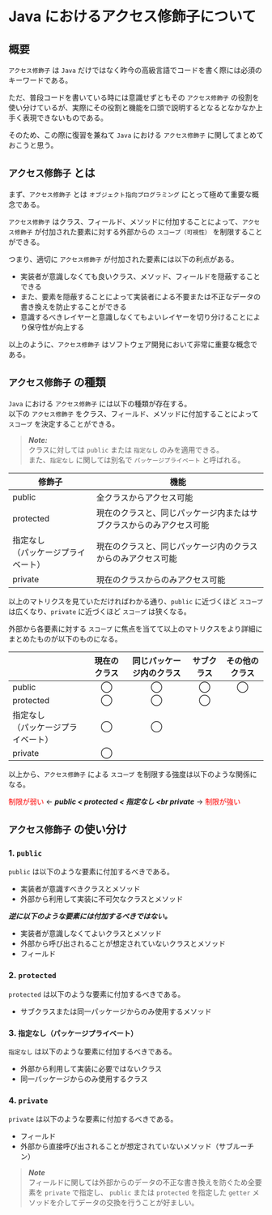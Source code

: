 # Java におけるアクセス修飾子について

## 概要

`アクセス修飾子` は `Java` だけではなく昨今の高級言語でコードを書く際には必須のキーワードである。

ただ、普段コードを書いている時には意識せずともその `アクセス修飾子` の役割を使い分けているが、実際にその役割と機能を口頭で説明するとなるとなかなか上手く表現できないものである。

そのため、この際に復習を兼ねて `Java` における `アクセス修飾子` に関してまとめておこうと思う。

## `アクセス修飾子` とは

まず、`アクセス修飾子` とは `オブジェクト指向プログラミング` にとって極めて重要な概念である。

`アクセス修飾子` はクラス、フィールド、メソッドに付加することによって、`アクセス修飾子` が付加された要素に対する外部からの `スコープ（可視性）` を制限することができる。

つまり、適切に `アクセス修飾子` が付加された要素には以下の利点がある。

- 実装者が意識しなくても良いクラス、メソッド、フィールドを隠蔽することできる
- また、要素を隠蔽することによって実装者による不要または不正なデータの書き換えを防止することができる
- 意識するべきレイヤーと意識しなくてもよいレイヤーを切り分けることにより保守性が向上する

以上のように、`アクセス修飾子` はソフトウェア開発において非常に重要な概念である。

## `アクセス修飾子` の種類

`Java` における `アクセス修飾子` には以下の種類が存在する。</br>
以下の `アクセス修飾子` をクラス、フィールド、メソッドに付加することによって `スコープ` を決定することができる。

> **_Note:_**</br>
> クラスに対しては `public` または `指定なし` のみを適用できる。</br>
> また、`指定なし` に関しては別名で `パッケージプライベート` と呼ばれる。

| 修飾子                                  | 機能                                                                 |
| --------------------------------------- | -------------------------------------------------------------------- |
| public                                  | 全クラスからアクセス可能                                             |
| protected                               | 現在のクラスと、同じパッケージ内またはサブクラスからのみアクセス可能 |
| 指定なし</br>（パッケージプライベート） | 現在のクラスと、同じパッケージ内のクラスからのみアクセス可能         |
| private                                 | 現在のクラスからのみアクセス可能                                     |

以上のマトリクスを見ていただければわかる通り、`public` に近づくほど `スコープ` は広くなり、`private` に近づくほど `スコープ` は狭くなる。

外部から各要素に対する `スコープ` に焦点を当てて以上のマトリクスをより詳細にまとめたものが以下のものになる。

|                                         | 現在のクラス | 同じパッケージ内のクラス | サブクラス | その他のクラス |
| --------------------------------------- | :----------: | :----------------------: | :--------: | :------------: |
| public                                  |      ◯       |            ◯             |     ◯      |       ◯        |
| protected                               |      ◯       |            ◯             |     ◯      |                |
| 指定なし</br>（パッケージプライベート） |      ◯       |            ◯             |            |                |
| private                                 |      ◯       |                          |            |                |

以上から、`アクセス修飾子` による `スコープ` を制限する強度は以下のような関係になる。

<font color="Red">制限が弱い</font> ← **_public < protected < 指定なし <br private_** → <font color="Red">制限が強い</font>

## `アクセス修飾子` の使い分け

### 1. `public`

`public` は以下のような要素に付加するべきである。

- 実装者が意識すべきクラスとメソッド
- 外部から利用して実装に不可欠なクラスとメソッド

**_逆に以下のような要素には付加するべきではない。_**

- 実装者が意識しなくてよいクラスとメソッド
- 外部から呼び出されることが想定されていないクラスとメソッド
- フィールド

### 2. `protected`

`protected` は以下のような要素に付加するべきである。

- サブクラスまたは同一パッケージからのみ使用するメソッド

### 3. `指定なし（パッケージプライベート）`

`指定なし` は以下のような要素に付加するべきである。

- 外部から利用して実装に必要ではないクラス
- 同一パッケージからのみ使用するクラス

### 4. `private`

`private` は以下のような要素に付加するべきである。

- フィールド
- 外部から直接呼び出されることが想定されていないメソッド（サブルーチン）

> **_Note_**</br>
> フィールドに関しては外部からのデータの不正な書き換えを防ぐため全要素を `private` で指定し、 `public` または `protected` を指定した `getter` メソッドを介してデータの交換を行うことが好ましい。
